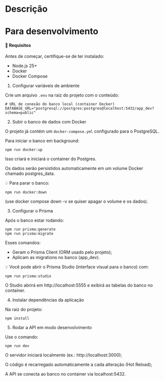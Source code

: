 # Descrição

# Para desenvolvimento

#### 🚀 Requisitos

Antes de começar, certifique-se de ter instalado:

- Node.js 25+
- Docker
- Docker Compose

1. Configurar variáveis de ambiente

Crie um arquivo `.env` na raiz do projeto com o conteúdo:

```
# URL de conexão do banco local (container Docker)
DATABASE_URL="postgresql://postgres:postgres@localhost:5432/app_dev?schema=public"
```

2. Subir o banco de dados com Docker

O projeto já contém um `docker-compose.yml` configurado para o PostgreSQL.

Para iniciar o banco em background:

```
npm run docker:up
```

Isso criará e iniciará o container do Postgres.

Os dados serão persistidos automaticamente em um volume Docker chamado postgres_data.

💡 Para parar o banco:

```
npm run docker:down
```

(use docker compose down -v se quiser apagar o volume e os dados).

3. Configurar o Prisma

Após o banco estar rodando:

```
npm run prisma:generate
npm run prisma:migrate
```

Esses comandos:

- Geram o Prisma Client (ORM usado pelo projeto);
- Aplicam as migrations no banco (app_dev).

💡 Você pode abrir o Prisma Studio (interface visual para o banco) com:

```
npm run prisma:studio
```

O Studio abrirá em http://localhost:5555 e exibirá as tabelas do banco no container.

4. Instalar dependências da aplicação

Na raiz do projeto:

```
npm install
```

5. Rodar a API em modo desenvolvimento

Use o comando:

```
npm run dev
```

O servidor iniciará localmente (ex.: http://localhost:3000);

O código é recarregado automaticamente a cada alteração (Hot Reload);

A API se conecta ao banco no container via localhost:5432.
